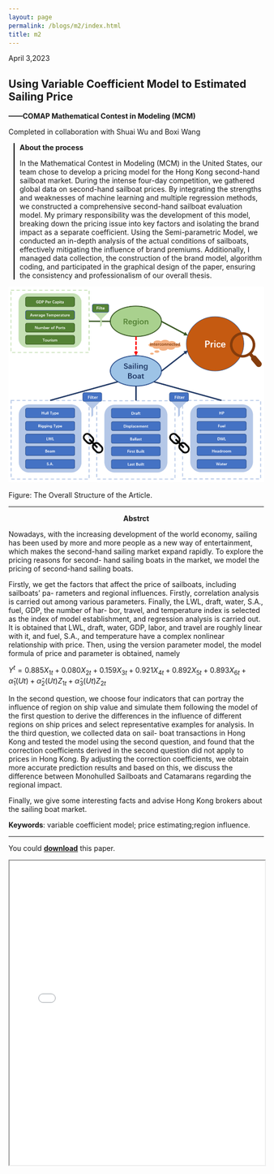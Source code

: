 ```yaml
---
layout: page
permalink: /blogs/m2/index.html
title: m2
---
```



April 3,2023

## Using Variable Coefficient Model to Estimated Sailing Price

**——COMAP Mathematical Contest in Modeling (MCM)**

Completed in collaboration with Shuai Wu and Boxi Wang

<div style="border-left: 2px solid #000; padding-left: 10px; margin-left: 10px;">

**About the process**

In the Mathematical Contest in Modeling (MCM) in the United States, our team chose to develop a pricing model for the Hong Kong second-hand sailboat market. During the intense four-day competition, we gathered global data on second-hand sailboat prices. By integrating the strengths and weaknesses of machine learning and multiple regression methods, we constructed a comprehensive second-hand sailboat evaluation model. My primary responsibility was the development of this model, breaking down the pricing issue into key factors and isolating the brand impact as a separate coefficient. Using the Semi-parametric Model, we conducted an in-depth analysis of the actual conditions of sailboats, effectively mitigating the influence of brand premiums. Additionally, I managed data collection, the construction of the brand model, algorithm coding, and participated in the graphical design of the paper, ensuring the consistency and professionalism of our overall thesis.

</div>

<center>
<img src="/file/m22.png">
</center>

Figure: The Overall Structure of the Article.

----

<p align="center"><strong>Abstrct</strong></p>

Nowadays, with the increasing development of the world economy, sailing has been used by more and more people as a new way of entertainment, which makes the second-hand sailing market expand rapidly. To explore the pricing reasons for second- hand sailing boats in the market, we model the pricing of second-hand sailing boats.

Firstly, we get the factors that affect the price of sailboats, including sailboats’ pa- rameters and regional influences. Firstly, correlation analysis is carried out among various parameters. Finally, the LWL, draft, water, S.A., fuel, GDP, the number of har- bor, travel, and temperature index is selected as the index of model establishment, and regression analysis is carried out. It is obtained that LWL, draft, water, GDP, labor, and travel are roughly linear with it, and fuel, S.A., and temperature have a complex nonlinear relationship with price. Then, using the version parameter model, the model formula of price and parameter is obtained, namely       

$Y^t = 0.885X_{1t}+0.080X_{2t}+0.159X_{3t}+0.921X_{4t}+0.892X_{5t}+0.893X_{6t}+{\hat{\alpha}}_1(Ut)+{\hat{\alpha}}_2(Ut)Z_{1t}+{\hat{\alpha}}_3(Ut)Z_{2t}$

In the second question, we choose four indicators that can portray the influence of region on ship value and simulate them following the model of the first question to derive the differences in the influence of different regions on ship prices and select representative examples for analysis. In the third question, we collected data on sail- boat transactions in Hong Kong and tested the model using the second question, and found that the correction coefficients derived in the second question did not apply to prices in Hong Kong. By adjusting the correction coefficients, we obtain more accurate prediction results and based on this, we discuss the difference between Monohulled Sailboats and Catamarans regarding the regional impact.

Finally, we give some interesting facts and advise Hong Kong brokers about the sailing boat market.

**Keywords**: variable coefficient model; price estimating;region influence.


----

You could <span style="color: red;">[**download**](/file/m2.pdf)</span> this paper.
<iframe src="/file/m2.pdf" width="100%" height="600px"></iframe>


